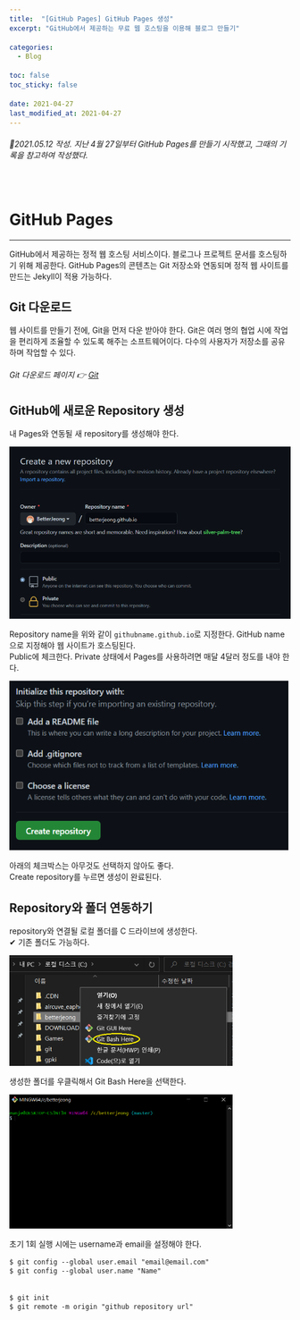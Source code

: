 ```yaml
---
title:  "[GitHub Pages] GitHub Pages 생성"
excerpt: "GitHub에서 제공하는 무료 웹 호스팅을 이용해 블로그 만들기"

categories:
  - Blog

toc: false
toc_sticky: false
 
date: 2021-04-27
last_modified_at: 2021-04-27
---
```


###### 📝2021.05.12 작성. 지난 4월 27일부터 GitHub Pages를 만들기 시작했고, 그때의 기록을 참고하여 작성했다.  

<br>  

# GitHub Pages  
------  
GitHub에서 제공하는 정적 웹 호스팅 서비스이다. 블로그나 프로젝트 문서를 호스팅하기 위해 제공한다. GitHub Pages의 콘텐츠는 Git 저장소와 연동되며 정적 웹 사이트를 만드는 Jekyll이 적용 가능하다.  

## Git 다운로드  
웹 사이트를 만들기 전에, Git을 먼저 다운 받아야 한다. Git은 여러 명의 협업 시에 작업을 편리하게 조율할 수 있도록 해주는 소프트웨어이다. 다수의 사용자가 저장소를 공유하며 작업할 수 있다.  
  
###### Git 다운로드 페이지 👉 [Git](https://git-scm.com/)  
  
## GitHub에 새로운 Repository 생성  
내 Pages와 연동될 새 repository를 생성해야 한다.  

<img src="/assets/images/21042701/create.png" width="600">  

Repository name을 위와 같이 `githubname.github.io`로 지정한다. GitHub name으로 지정해야 웹 사이트가 호스팅된다.  
Public에 체크한다. Private 상태에서 Pages를 사용하려면 매달 4달러 정도를 내야 한다.  

<img src="/assets/images/21042701/create2.png" width="500">  

아래의 체크박스는 아무것도 선택하지 않아도 좋다.  
Create repository를 누르면 생성이 완료된다.  

## Repository와 폴더 연동하기  
repository와 연결될 로컬 폴더를 C 드라이브에 생성한다.  
✔ 기존 폴더도 가능하다.  

<img src="/assets/images/21042701/bash.png" width="400">  

생성한 폴더를 우클릭해서 Git Bash Here을 선택한다.  

<img src="/assets/images/21042701/bash2.png" width="400">  

초기 1회 실행 시에는 username과 email을 설정해야 한다.  

    $ git config --global user.email "email@email.com"
    $ git config --global user.name "Name"


    $ git init
    $ git remote -m origin "github repository url"


